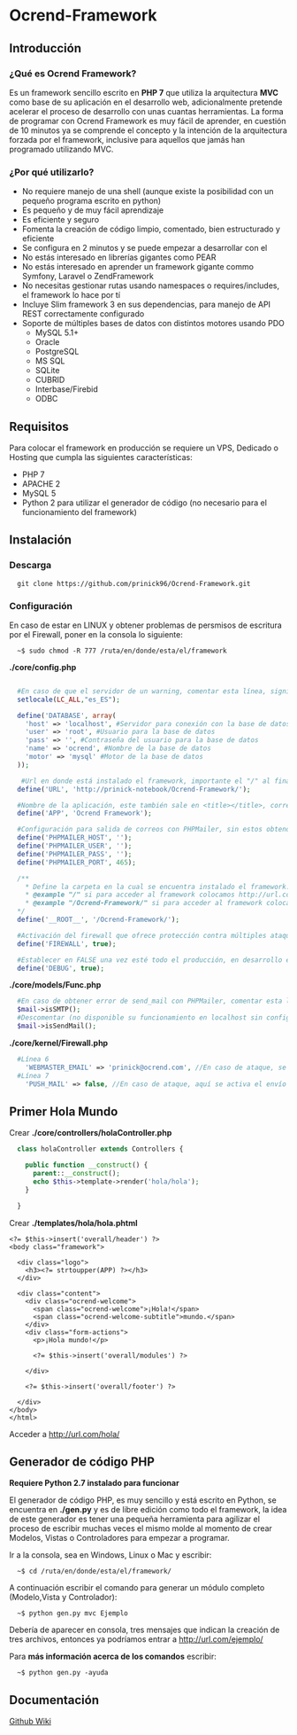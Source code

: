 # Ocrend-Framework

## Introducción
### ¿Qué es Ocrend Framework?

Es un framework sencillo escrito en **PHP 7** que utiliza la arquitectura **MVC** como base de su aplicación en el desarrollo web, adicionalmente pretende acelerar el proceso de desarrollo con unas cuantas herramientas. La forma de programar con Ocrend Framework es muy fácil de aprender, en cuestión de 10 minutos ya se comprende el concepto y la intención de la arquitectura forzada por el framework, inclusive para aquellos que jamás han programado utilizando MVC.

### ¿Por qué utilizarlo?

* No requiere manejo de una shell (aunque existe la posibilidad con un pequeño programa escrito en python)
* Es pequeño y de muy fácil aprendizaje
* Es eficiente y seguro
* Fomenta la creación de código limpio, comentado, bien estructurado y eficiente
* Se configura en 2 minutos y se puede empezar a desarrollar con el
* No estás interesado en librerías gigantes como PEAR
* No estás interesado en aprender un framework gigante commo Symfony, Laravel o ZendFramework
* No necesitas gestionar rutas usando namespaces o requires/includes, el framework lo hace por tí
* Incluye Slim framework 3 en sus dependencias, para manejo de API REST correctamente configurado
* Soporte de múltiples bases de datos con distintos motores usando PDO
  * MySQL 5.1+
  * Oracle
  * PostgreSQL
  * MS SQL
  * SQLite
  * CUBRID
  * Interbase/Firebid
  * ODBC

## Requisitos

Para colocar el framework en producción se requiere un VPS, Dedicado o Hosting que cumpla las siguientes características:

* PHP 7
* APACHE 2
* MySQL 5
* Python 2 para utilizar el generador de código (no necesario para el funcionamiento del framework)

## Instalación
### Descarga
```
  git clone https://github.com/prinick96/Ocrend-Framework.git
```
### Configuración

En caso de estar en LINUX y obtener problemas de persmisos de escritura por el Firewall, poner en la consola lo siguiente:
```
  ~$ sudo chmod -R 777 /ruta/en/donde/esta/el/framework
```

__./core/config.php__
```php

  #En caso de que el servidor de un warning, comentar esta línea, significa que no soporta setlocale
  setlocale(LC_ALL,"es_ES");

  define('DATABASE', array(
    'host' => 'localhost', #Servidor para conexión con la base de datos
    'user' => 'root', #Usuario para la base de datos
    'pass' => '', #Contraseña del usuario para la base de datos
    'name' => 'ocrend', #Nombre de la base de datos
    'motor' => 'mysql' #Motor de la base de datos
  ));

   #Url en donde está instalado el framework, importante el "/" al final
  define('URL', 'http://prinick-notebook/Ocrend-Framework/');

  #Nombre de la aplicación, este también sale en <title></title>, correos, footer y demás
  define('APP', 'Ocrend Framework');

  #Configuración para salida de correos con PHPMailer, sin estos obtendremos un 'SMTP connect() failed'
  define('PHPMAILER_HOST', '');
  define('PHPMAILER_USER', '');
  define('PHPMAILER_PASS', '');
  define('PHPMAILER_PORT', 465);

  /**
    * Define la carpeta en la cual se encuentra instalado el framework.
    * @example "/" si para acceder al framework colocamos http://url.com en la URL, ó http://localhost
    * @example "/Ocrend-Framework/" si para acceder al framework colocamos http://url.com/Ocrend-Framework, ó http://localhost/Ocrend-Framework/
  */
  define('__ROOT__', '/Ocrend-Framework/');

  #Activación del firewall que ofrece protección contra múltiples ataques comunes
  define('FIREWALL', true);

  #Establecer en FALSE una vez esté todo el producción, en desarrollo es recomendando mantener en TRUE
  define('DEBUG', true);
```
__./core/models/Func.php__
```php
  #En caso de obtener error de send_mail con PHPMailer, comentar esta línea:
  $mail->isSMTP();
  #Descomentar (no disponible su funcionamiento en localhost sin configuración previa):
  $mail->isSendMail();
```
__./core/kernel/Firewall.php__
```php
  #Línea 6
    'WEBMASTER_EMAIL' => 'prinick@ocrend.com', //En caso de ataque, se enviará un email a este correo notificando
  #Línea 7
    'PUSH_MAIL' => false, //En caso de ataque, aquí se activa el envío de un email de alerta al correo en WEBMASTER_EMAIL
```

## Primer Hola Mundo

Crear __./core/controllers/holaController.php__
```php
  class holaController extends Controllers {

    public function __construct() {
      parent::__construct();
      echo $this->template->render('hola/hola');
    }

  }
```
Crear __./templates/hola/hola.phtml__
```phtml
<?= $this->insert('overall/header') ?>
<body class="framework">

  <div class="logo">
    <h3><?= strtoupper(APP) ?></h3>
  </div>

  <div class="content">
    <div class="ocrend-welcome">
      <span class="ocrend-welcome">¡Hola!</span>
      <span class="ocrend-welcome-subtitle">mundo.</span>
    </div>
    <div class="form-actions">
      <p>¡Hola mundo!</p>

      <?= $this->insert('overall/modules') ?>

    </div>

    <?= $this->insert('overall/footer') ?>

  </div>
</body>
</html>
```
Acceder a http://url.com/hola/

## Generador de código PHP

__Requiere Python 2.7 instalado para funcionar__

El generador de código PHP, es muy sencillo y está escrito en Python, se encuentra en __./gen.py__ y es de libre edición como todo el framework, la idea de este generador es tener una pequeña herramienta para agilizar el proceso de escribir muchas veces el mismo molde al momento de crear Modelos, Vistas o Controladores para empezar a programar.

Ir a la consola, sea en Windows, Linux o Mac y escribir:
```
  ~$ cd /ruta/en/donde/esta/el/framework/
```
A continuación escribir el comando para generar un módulo completo (Modelo,Vista y Controlador):
```
  ~$ python gen.py mvc Ejemplo
```
Debería de aparecer en consola, tres mensajes que indican la creación de tres archivos, entonces ya podríamos entrar a http://url.com/ejemplo/

Para __más información acerca de los comandos__ escribir:
```
  ~$ python gen.py -ayuda
```

## Documentación

[Github Wiki](https://github.com/prinick96/Ocrend-Framework/wiki)
